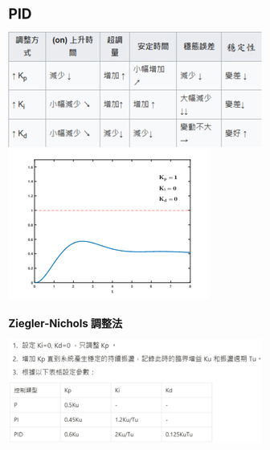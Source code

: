 # PID
![image](https://github.com/Wei0209/PID/blob/main/PID.png) ![image](https://github.com/Wei0209/PID/blob/main/PID_Compensation_Animated.gif)
## Ziegler-Nichols 調整法
![image](https://github.com/Wei0209/PID/blob/main/Ziegler_Nichols.png)
